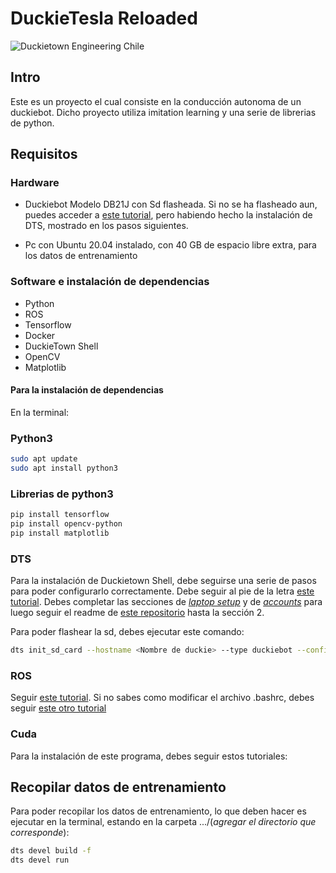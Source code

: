 # DuckieTesla Reloaded

![Duckietown Engineering Chile](https://github.com/Felipeipe/bitacoras-2023/blob/main/img/duckietown_engineering_chile.png?raw=true)

## Intro

Este es un proyecto el cual consiste en la conducción autonoma de un duckiebot. Dicho proyecto utiliza imitation learning y una serie de librerias de python.

## Requisitos

### Hardware

- Duckiebot Modelo DB21J con Sd flasheada. Si no se ha flasheado aun, puedes acceder a [este tutorial](https://docs.duckietown.com/daffy/opmanual-duckiebot/setup/setup_sd_card/cli.html), pero habiendo hecho la instalación de DTS, mostrado en los pasos siguientes.

- Pc con Ubuntu 20.04 instalado, con 40 GB de espacio libre extra, para los datos de entrenamiento

### Software e instalación de dependencias

- Python
- ROS
- Tensorflow
- Docker
- DuckieTown Shell
- OpenCV
- Matplotlib

#### Para la instalación de dependencias

En la terminal:

### Python3

```Bash
sudo apt update
sudo apt install python3
```

### Librerias de python3

```Bash
pip install tensorflow
pip install opencv-python
pip install matplotlib
```

### DTS

Para la instalación de Duckietown Shell, debe seguirse una serie de pasos para poder configurarlo correctamente. Debe seguir al pie de la letra [este tutorial](https://docs.duckietown.com/daffy/opmanual-duckiebot/setup/setup_laptop/setup_dependencies.html). Debes completar las secciones de [*laptop setup*](https://docs.duckietown.com/daffy/opmanual-duckiebot/setup/setup_laptop/index.html) y de [*accounts*](https://docs.duckietown.com/daffy/opmanual-duckiebot/setup/setup_account/index.html) para luego seguir el readme de [este repositorio](https://github.com/duckietown/duckietown-lx) hasta la sección 2.

Para poder flashear la sd, debes ejecutar este comando:

```Bash
dts init_sd_card --hostname <Nombre de duckie> --type duckiebot --configuration DB21J --wifi <WIFI>:<WIFI-password>
```

### ROS

Seguir [este tutorial](http://wiki.ros.org/noetic/Installation/Ubuntu). Si no sabes como modificar el archivo .bashrc, debes seguir [este otro tutorial](https://www.digitalocean.com/community/tutorials/bashrc-file-in-linux)

### Cuda

Para la instalación de este programa, debes seguir estos tutoriales:


## Recopilar datos de entrenamiento

Para poder recopilar los datos de entrenamiento, lo que deben hacer es ejecutar en la terminal, estando en la carpeta .../(*agregar el directorio que corresponde*):

```Bash
dts devel build -f
dts devel run
```
